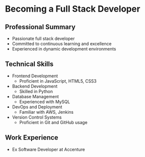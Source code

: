 # Becoming a Full Stack Developer

## Professional Summary
- Passionate full stack developer
- Committed to continuous learning and excellence
- Experienced in dynamic development environments

## Technical Skills
- Frontend Development
  - Proficient in JavaScript, HTML5, CSS3
- Backend Development
  - Skilled in Python
- Database Management
  - Experienced with MySQL
- DevOps and Deployment
  - Familiar with AWS, Jenkins
- Version Control Systems
  - Proficient in Git and GitHub usage

## Work Experience
- Ex Software Developer at Accenture

